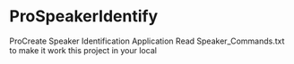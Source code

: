 # ProSpeakerIdentify
ProCreate Speaker Identification Application
Read Speaker_Commands.txt to make it work this project in your local
